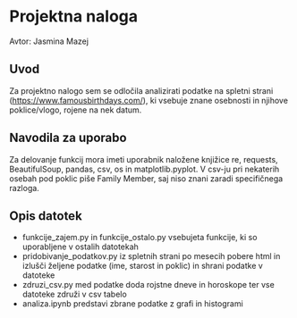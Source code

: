 # Projektna naloga 
Avtor: Jasmina Mazej

## Uvod
Za projektno nalogo sem se odločila analizirati podatke na spletni strani (https://www.famousbirthdays.com/), 
ki vsebuje znane osebnosti in njihove poklice/vlogo, rojene na nek datum.

## Navodila za uporabo
Za delovanje funkcij mora imeti uporabnik naložene knjižice re, requests, BeautifulSoup, 
pandas, csv, os in matplotlib.pyplot.
V csv-ju pri nekaterih osebah pod poklic piše Family Member, saj niso znani zaradi specifičnega razloga.

## Opis datotek
- funkcije_zajem.py in funkcije_ostalo.py vsebujeta funkcije,
 ki so uporabljene v ostalih datotekah
- pridobivanje_podatkov.py iz spletnih strani po 
mesecih pobere html in izlušči željene podatke (ime, starost in poklic) 
in shrani podatke v datoteke
- zdruzi_csv.py med podatke doda rojstne dneve in horoskope ter vse datoteke 
združi v csv tabelo
- analiza.ipynb predstavi zbrane podatke z grafi in histogrami